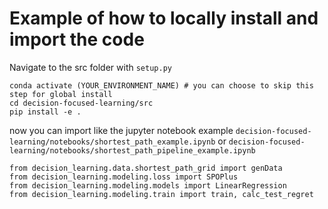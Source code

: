 # Example of how to locally install and import the code
Navigate to the src folder with `setup.py`
```
conda activate (YOUR_ENVIRONMENT_NAME) # you can choose to skip this step for global install
cd decision-focused-learning/src
pip install -e .
```
now you can import like the jupyter notebook example `decision-focused-learning/notebooks/shortest_path_example.ipynb` or
`decision-focused-learning/notebooks/shortest_path_pipeline_example.ipynb`

```
from decision_learning.data.shortest_path_grid import genData
from decision_learning.modeling.loss import SPOPlus
from decision_learning.modeling.models import LinearRegression
from decision_learning.modeling.train import train, calc_test_regret
```